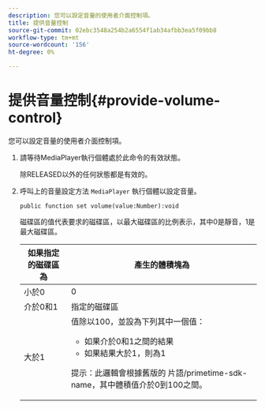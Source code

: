 ```yaml
---
description: 您可以設定音量的使用者介面控制項。
title: 提供音量控制
source-git-commit: 02ebc3548a254b2a6554f1ab34afbb3ea5f09bb8
workflow-type: tm+mt
source-wordcount: '156'
ht-degree: 0%

---
```


# 提供音量控制{#provide-volume-control}

您可以設定音量的使用者介面控制項。

1. 請等待MediaPlayer執行個體處於此命令的有效狀態。

   除RELEASED以外的任何狀態都是有效的。
1. 呼叫上的音量設定方法 `MediaPlayer` 執行個體以設定音量。

   ```
   public function set volume(value:Number):void
   ```

   磁碟區的值代表要求的磁碟區，以最大磁碟區的比例表示，其中0是靜音，1是最大磁碟區。

   <table id="table_144A2B1260374FBE8D976194F602DDC7"> 
   <thead> 
   <tr> 
      <th colname="col1" class="entry"> 如果指定的磁碟區為 </th> 
      <th colname="col2" class="entry"> 產生的體積塊為 </th> 
   </tr> 
   </thead>
   <tbody> 
   <tr> 
      <td colname="col1"> 小於0 </td> 
      <td colname="col2"> 0 </td> 
   </tr> 
   <tr> 
      <td colname="col1"> 介於0和1 </td> 
      <td colname="col2"> 指定的磁碟區 </td> 
   </tr> 
   <tr> 
      <td colname="col1"> 大於1 </td> 
      <td colname="col2"> 值除以100，並設為下列其中一個值： 
      <ul id="ul_8C2282F0EDC44A408820F5768709214F"> 
      <li id="li_B00BC6F4812D4000891358F762C8E492">如果介於0和1之間的結果 </li> 
      <li id="li_03B7F30662554F299320040CAC2DEB7A">如果結果大於1，則為1 </li> 
      </ul> <p>提示：此邏輯會根據舊版的 
      <span class="codeph">片語/primetime-sdk-name</span>，其中體積值介於0到100之間。 </p> </td> 
   </tr> 
   </tbody> 
   </table>
